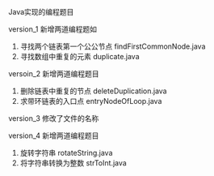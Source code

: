 Java实现的编程题目

version_1
新增两道编程题如

1. 寻找两个链表第一个公公节点
findFirstCommonNode.java
2. 寻找数组中重复的元素
duplicate.java


versoin_2
新增两道编程题目

1. 删除链表中重复的节点
deleteDuplication.java
2. 求带环链表的入口点
entryNodeOfLoop.java


version_3
修改了文件的名称


version_4
新增两道编程题目

1. 旋转字符串
rotateString.java
2. 将字符串转换为整数
strToInt.java

